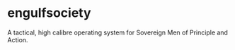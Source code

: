 # engulfsociety
A tactical, high calibre operating system for Sovereign Men of Principle and Action.
